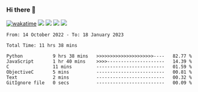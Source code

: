 ### Hi there 👋
[![wakatime](https://wakatime.com/badge/user/368879df-dc38-4b1a-86c4-8a2054a0e074.svg)](https://wakatime.com/@368879df-dc38-4b1a-86c4-8a2054a0e074)
<img src="https://img.shields.io/badge/Windows-0078D6?style=flat&logo=Windows&logoColor=white">
<img src="https://img.shields.io/badge/IntelliJ_IDEA-000000.svg?style=flat&logo=IntelliJ-IDEA&logoColor=white">
<img src="https://img.shields.io/badge/Visual_Studio_Code-007ACC?style=flat&logo=Visual-Studio-Code&logoColor=white">
<img src="https://img.shields.io/badge/Discord-5865F2?label=kano%233578&style=flat&logo=discord&logoColor=white">
<br>


<!--START_SECTION:waka-->

```text
From: 14 October 2022 - To: 18 January 2023

Total Time: 11 hrs 38 mins

Python           9 hrs 38 mins   >>>>>>>>>>>>>>>>>>>>>----   82.77 %
JavaScript       1 hr 40 mins    >>>>---------------------   14.39 %
C                11 mins         -------------------------   01.59 %
ObjectiveC       5 mins          -------------------------   00.81 %
Text             2 mins          -------------------------   00.32 %
GitIgnore file   0 secs          -------------------------   00.09 %
```

<!--END_SECTION:waka-->
